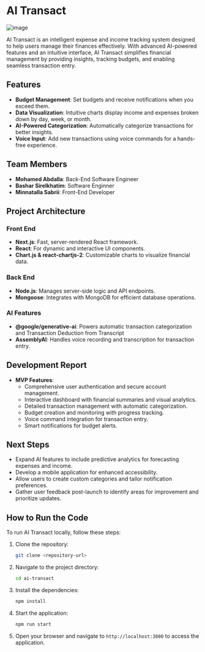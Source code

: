# AI Transact
![image](https://github.com/user-attachments/assets/d7220356-0302-4fee-887b-d46d593187a2)

AI Transact is an intelligent expense and income tracking system designed to help users manage their finances effectively. With advanced AI-powered features and an intuitive interface, AI Transact simplifies financial management by providing insights, tracking budgets, and enabling seamless transaction entry.

## Features
- **Budget Management**: Set budgets and receive notifications when you exceed them.
- **Data Visualization**: Intuitive charts display income and expenses broken down by day, week, or month.
- **AI-Powered Categorization**: Automatically categorize transactions for better insights.
- **Voice Input**: Add new transactions using voice commands for a hands-free experience.

## Team Members
- **Mohamed Abdalla**: Back-End Software Engineer 
- **Bashar Sirelkhatim**: Software Enginner
- **Minnatalla Sabrii**: Front-End Developer

## Project Architecture

### Front End
- **Next.js**: Fast, server-rendered React framework.
- **React**: For dynamic and interactive UI components.
- **Chart.js & react-chartjs-2**: Customizable charts to visualize financial data.

### Back End
- **Node.js**: Manages server-side logic and API endpoints.
- **Mongoose**: Integrates with MongoDB for efficient database operations.

### AI Features
- **@google/generative-ai**: Powers automatic transaction categorization and Transaction Deduction from Transcript
- **AssemblyAI**: Handles voice recording and transcription for transaction entry.

## Development Report
- **MVP Features**:
  - Comprehensive user authentication and secure account management.
  - Interactive dashboard with financial summaries and visual analytics.
  - Detailed transaction management with automatic categorization.
  - Budget creation and monitoring with progress tracking.
  - Voice command integration for transaction entry.
  - Smart notifications for budget alerts.

## Next Steps
- Expand AI features to include predictive analytics for forecasting expenses and income.
- Develop a mobile application for enhanced accessibility.
- Allow users to create custom categories and tailor notification preferences.
- Gather user feedback post-launch to identify areas for improvement and prioritize updates.
  
## How to Run the Code
To run AI Transact locally, follow these steps:

1. Clone the repository:
   ```bash
   git clone <repository-url>
   ```
2. Navigate to the project directory:
   ```bash
   cd ai-transact
   ```
3. Install the dependencies:
   ```bash
   npm install
   ```
4. Start the application:
   ```bash
   npm run start
   ```
5. Open your browser and navigate to `http://localhost:3000` to access the application.

